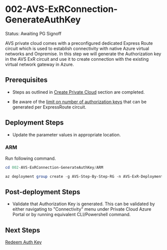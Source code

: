 # 002-AVS-ExRConnection-GenerateAuthKey
Status: Awaiting PG Signoff

AVS private cloud comes with a preconfigured dedicated Express Route circuit which is used to establish connectivity with native Azure virtual networks and Onpremise. In this step we will generate the Authorization key in the AVS ExR circuit and use it to create connection with the existing virtual network gateway in Azure.

## Prerequisites

* Steps as outlined in [Create Private Cloud](../001-AVS-PrivateCloud/readme.md) section are completed.

* Be aware of the [limit on number of authorization keys](https://docs.microsoft.com/azure/expressroute/expressroute-faqs#can-i-link-to-more-than-one-virtual-network-to-an-expressroute-circuit) that can be generated per ExpressRoute circuit.

## Deployment Steps

* Update the parameter values in appropriate location.

### ARM

Run following command.

```powershell
cd 002-AVS-ExRConnection-GenerateAuthKey/ARM

az deployment group create -g AVS-Step-By-Step-RG -n AVS-ExR-Deployment -c -f "ExRConnection.deploy.json" -p "@ExRConnection.parameters.json"
```

## Post-deployment Steps

* Validate that Authorization Key is generated. This can be validated by either navigating to "Connectivity" menu under Private Cloud Azure Portal or by running equivalent CLI/Powershell command.

## Next Steps

[Redeem Auth Key](../003-AVS-ExRConnection-SeperateAuthKey/readme.md)
